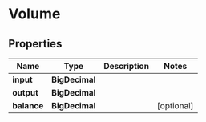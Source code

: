 

# Volume


## Properties

| Name | Type | Description | Notes |
|------------ | ------------- | ------------- | -------------|
|**input** | **BigDecimal** |  |  |
|**output** | **BigDecimal** |  |  |
|**balance** | **BigDecimal** |  |  [optional] |



